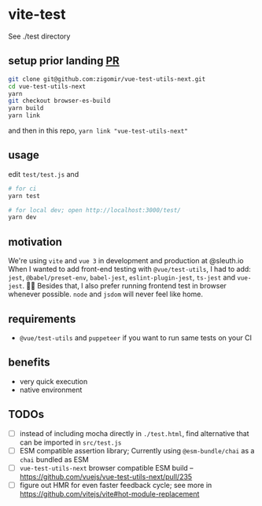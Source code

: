 # vite-test

See ./test directory

## setup prior landing [PR](https://github.com/vuejs/vue-test-utils-next/pull/235)

```sh
git clone git@github.com:zigomir/vue-test-utils-next.git
cd vue-test-utils-next
yarn
git checkout browser-es-build
yarn build
yarn link
```

and then in this repo, `yarn link "vue-test-utils-next"`

## usage

edit `test/test.js` and

```sh
# for ci
yarn test

# for local dev; open http://localhost:3000/test/
yarn dev
```

## motivation

We're using `vite` and `vue 3` in development and production at @sleuth.io
When I wanted to add front-end testing with `@vue/test-utils`, I had to add: `jest`, `@babel/preset-env`, `babel-jest`, `eslint-plugin-jest`, `ts-jest` and `vue-jest`. 🤦‍♂️
Besides that, I also prefer running frontend test in browser whenever possible. `node` and `jsdom` will never feel like home.

## requirements

- `@vue/test-utils` and `puppeteer` if you want to run same tests on your CI

## benefits

- very quick execution
- native environment

## TODOs

- [ ] instead of including mocha directly in `./test.html`, find alternative that can be imported in `src/test.js`
- [ ] ESM compatible assertion library; Currently using `@esm-bundle/chai` as a `chai` bundled as ESM
- [ ] `vue-test-utils-next` browser compatible ESM build – https://github.com/vuejs/vue-test-utils-next/pull/235
- [ ] figure out HMR for even faster feedback cycle; see more in https://github.com/vitejs/vite#hot-module-replacement
